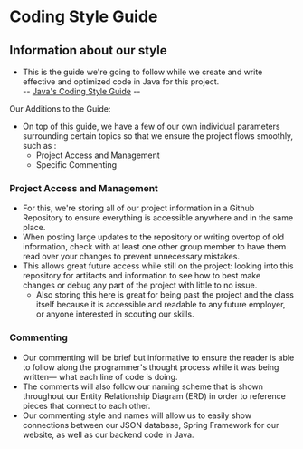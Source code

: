 # Coding Style Guide

## Information about our style
* This is the guide we're going to follow while we create and write effective and optimized code in Java for this project.\
 -- [Java's Coding Style Guide](https://www.cs.cornell.edu/courses/JavaAndDS/JavaStyle.html) --

 Our Additions to the Guide:
* On top of this guide, we have a few of our own individual parameters surrounding certain topics so that we ensure the project flows smoothly, such as :
   - Project Access and Management
  - Specific Commenting
  
### Project Access and Management
- For this, we're storing all of our project information in a Github Repository to ensure everything is accessible anywhere and in the same place.
- When posting large updates to the repository or writing overtop of old information, check with at least one other group member to have them read over your changes to prevent unnecessary mistakes.
- This allows great future access while still on the project: looking into this repository for artifacts and information to see how to best make changes or debug any part of the project with little to no issue.
  - Also storing this here is great for being past the project and the class itself because it is accessible and readable to any future employer, or anyone interested in scouting our skills.

 ### Commenting
 - Our commenting will be brief but informative to ensure the reader is able to follow along the programmer's thought process while it was being written— what each line of code is doing.
 - The comments will also follow our naming scheme that is shown throughout our Entity Relationship Diagram (ERD) in order to reference pieces that connect to each other.
 - Our commenting style and names will allow us to easily show connections between our JSON database, Spring Framework for our website, as well as our backend code in Java.
